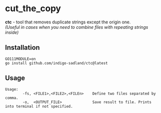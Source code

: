 # cut_the_copy

**ctc** - tool that removes duplicate strings except the origin one. \
*(Useful in cases when you need to combine files with repeating strings inside)*

## Installation

`GO111MODULE=on` \
`go install github.com/indigo-sadland/ctc@latest`


## Usage

```
Usage:
        -fs, <FILE1>,<FILE2>,<FILEn>    Define two files separated by comma.
        -o,  <OUTPUT_FILE>              Save result to file. Prints into terminal if not specified.

```
